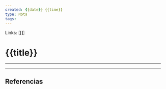```yaml
---
created: {{date}} {{time}}
type: Nota
tags:
---
```


Links: [[]]

# {{title}}
---



---

## Referencias